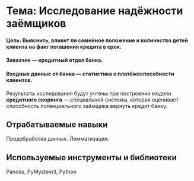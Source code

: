 # Тема: Исследование надёжности заёмщиков


#### Цель: Выяснить, влияет ли семейное положение и количество детей клиента на факт погашения кредита в срок. 

#### Заказчик — кредитный отдел банка. 
#### Входные данные от банка — статистика о платёжеспособности клиентов.

Результаты исследования будут учтены при построении модели **кредитного скоринга** — специальной системы, которая оценивает способность потенциального заёмщика вернуть кредит банку.

## Отрабатываемые навыки
Предобработка данных. Лемматизация.

## Используемые инструменты и библиотеки
Pandas, PyMystem3, Python
